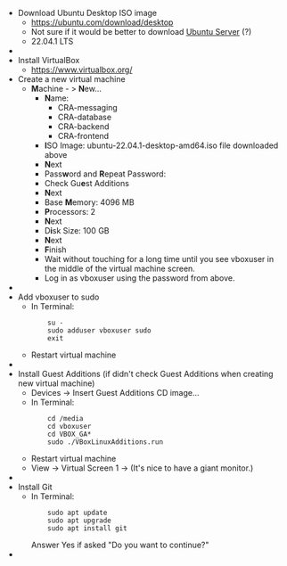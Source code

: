 - Download Ubuntu Desktop ISO image  
	- https://ubuntu.com/download/desktop  
	- Not sure if it would be better to download [Ubuntu Server](https://ubuntu.com/download/server) (?)  
	- 22.04.1 LTS  
-  
- Install VirtualBox  
	- https://www.virtualbox.org/  
- Create a new virtual machine  
	- **M**achine - > **N**ew...  
		- **N**ame:  
			- CRA-messaging  
			- CRA-database  
			- CRA-backend  
			- CRA-frontend  
		- **I**SO Image: ubuntu-22.04.1-desktop-amd64.iso file downloaded above  
		- **N**ext  
		- Pass**w**ord and **R**epeat Password:  
		- Check Gu**e**st Additions  
		- **N**ext  
		- Base **M**emory: 4096 MB  
		- **P**rocessors: 2  
		- **N**ext  
		- D**i**sk Size: 100 GB  
		- **N**ext  
		- **F**inish  
		- Wait without touching for a long time until you see vboxuser in the middle of the virtual machine screen.  
		- Log in as vboxuser using the password from above.  
-  
- Add vboxuser to sudo  
	- In Terminal:  
	  ```
	  	  su -
	  	  sudo adduser vboxuser sudo
	  	  exit
	  ```
	- Restart virtual machine  
-  
- Install Guest Additions (if didn't check Guest Additions when creating new virtual machine)  
	- Devices -> Insert Guest Additions CD image...  
	- In Terminal:  
	  ```
	  	  cd /media
	  	  cd vboxuser
	  	  cd VBOX_GA*
	  	  sudo ./VBoxLinuxAdditions.run
	  ```
	- Restart virtual machine  
	- View -> Virtual Screen 1 -> (It's nice to have a giant monitor.)  
-  
- Install Git  
	- In Terminal:  
	  ```
	  	  sudo apt update
	  	  sudo apt upgrade
	  	  sudo apt install git
	  ```
	  Answer Yes if asked "Do you want to continue?"  
-  